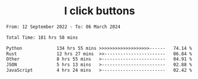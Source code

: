 <h1 align="center">
I click buttons
</h1>

<!--START_SECTION:waka-->

```txt
From: 12 September 2022 - To: 06 March 2024

Total Time: 181 hrs 58 mins

Python             134 hrs 55 mins >>>>>>>>>>>>>>>>>>>------   74.14 %
Rust               12 hrs 27 mins  >>-----------------------   06.84 %
Other              8 hrs 55 mins   >------------------------   04.91 %
JSON               5 hrs 13 mins   >------------------------   02.88 %
JavaScript         4 hrs 24 mins   >------------------------   02.42 %
```

<!--END_SECTION:waka-->
